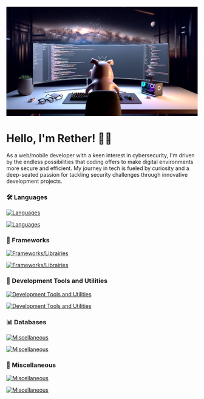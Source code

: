 ![Banner profile](./banner-profile.webp)

# Hello, I'm Rether! 👨‍💻

As a web/mobile developer with a keen interest in cybersecurity, I'm driven by the endless possibilities that coding offers to make digital environments more secure and efficient. My journey in tech is fueled by curiosity and a deep-seated passion for tackling security challenges through innovative development projects.

<h3 align="left">🛠 Languages</h3>

[![Languages](https://skillicons.dev/icons?i=php,py,html,css,js,ts,java,cpp)](https://skillicons.dev#gh-dark-mode-only)

[![Languages](https://skillicons.dev/icons?i=php,py,html,css,js,ts,java,cpp&theme=light)](https://skillicons.dev#gh-light-mode-only)

<h3 align="left">🚀 Frameworks</h3>

[![Frameworks/Librairies](https://skillicons.dev/icons?i=symfony,react,materialui,flask,spring,tailwind)](https://skillicons.dev#gh-dark-mode-only)

[![Frameworks/Librairies](https://skillicons.dev/icons?i=symfony,react,materialui,flask,spring,tailwind&theme=light)](https://skillicons.dev#gh-light-mode-only)

<h3 align="left">🏬 Development Tools and Utilities</h3>

[![Development Tools and Utilities](https://skillicons.dev/icons?i=androidstudio,figma,git,github,gitlab,idea,phpstorm,webstorm,visualstudio,vscode,postman)](https://skillicons.dev#gh-dark-mode-only)

[![Development Tools and Utilities](https://skillicons.dev/icons?i=androidstudio,figma,git,github,gitlab,idea,phpstorm,webstorm,visualstudio,vscode,postman&theme=light)](https://skillicons.dev#gh-light-mode-only)

<h3 align="left">📊 Databases</h3>

[![Miscellaneous](https://skillicons.dev/icons?i=mongodb,mysql,postgres,sqlite)](https://skillicons.dev#gh-dark-mode-only)

[![Miscellaneous](https://skillicons.dev/icons?i=mongodb,mysql,postgres,sqlite&theme=light)](https://skillicons.dev#gh-light-mode-only)

<h3 align="left">🎰 Miscellaneous</h3>

[![Miscellaneous](https://skillicons.dev/icons?i=docker,linux,nodejs,pytorch)](https://skillicons.dev#gh-dark-mode-only)

[![Miscellaneous](https://skillicons.dev/icons?i=docker,linux,nodejs,pytorch&theme=light)](https://skillicons.dev#gh-light-mode-only)
